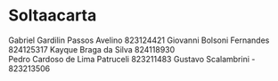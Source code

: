 # Soltaacarta
Gabriel Gardilin Passos Avelino  823124421 
Giovanni Bolsoni Fernandes 824125317
Kayque Braga da Silva 824118930  
Pedro Cardoso de Lima Patruceli  823211483
Gustavo Scalambrini  - 823213506
